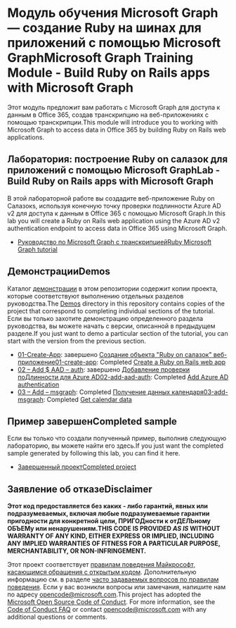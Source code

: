 # <a name="microsoft-graph-training-module---build-ruby-on-rails-apps-with-microsoft-graph"></a><span data-ttu-id="9d536-101">Модуль обучения Microsoft Graph — создание Ruby на шинах для приложений с помощью Microsoft Graph</span><span class="sxs-lookup"><span data-stu-id="9d536-101">Microsoft Graph Training Module - Build Ruby on Rails apps with Microsoft Graph</span></span>

<span data-ttu-id="9d536-102">Этот модуль предложит вам работать с Microsoft Graph для доступа к данным в Office 365, создав транскрипцию на веб-приложениях с помощью транскрипции.</span><span class="sxs-lookup"><span data-stu-id="9d536-102">This module will introduce you to working with Microsoft Graph to access data in Office 365 by building Ruby on Rails web applications.</span></span>

## <a name="lab---build-ruby-on-rails-apps-with-microsoft-graph"></a><span data-ttu-id="9d536-103">Лаборатория: построение Ruby on салазок для приложений с помощью Microsoft Graph</span><span class="sxs-lookup"><span data-stu-id="9d536-103">Lab - Build Ruby on Rails apps with Microsoft Graph</span></span>

<span data-ttu-id="9d536-104">В этой лабораторной работе вы создадите веб-приложение Ruby on Салазокs, используя конечную точку проверки подлинности Azure AD v2 для доступа к данным в Office 365 с помощью Microsoft Graph.</span><span class="sxs-lookup"><span data-stu-id="9d536-104">In this lab you will create a Ruby on Rails web application using the Azure AD v2 authentication endpoint to access data in Office 365 using Microsoft Graph.</span></span>

- [<span data-ttu-id="9d536-105">Руководство по Microsoft Graph с транскрипцией</span><span class="sxs-lookup"><span data-stu-id="9d536-105">Ruby Microsoft Graph tutorial</span></span>](https://docs.microsoft.com/graph/training/ruby-tutorial)

## <a name="demos"></a><span data-ttu-id="9d536-106">Демонстрации</span><span class="sxs-lookup"><span data-stu-id="9d536-106">Demos</span></span>

<span data-ttu-id="9d536-107">Каталог [демонстрации](./Demos) в этом репозитории содержит копии проекта, которые соответствуют выполнению отдельных разделов руководства.</span><span class="sxs-lookup"><span data-stu-id="9d536-107">The [Demos](./Demos) directory in this repository contains copies of the project that correspond to completing individual sections of the tutorial.</span></span> <span data-ttu-id="9d536-108">Если вы только захотите демонстрацию определенного раздела руководства, вы можете начать с версии, описанной в предыдущем разделе.</span><span class="sxs-lookup"><span data-stu-id="9d536-108">If you just want to demo a particular section of the tutorial, you can start with the version from the previous section.</span></span>

- <span data-ttu-id="9d536-109">[01-Create-App](Demos/01-create-app): завершено [Создание объекта "Ruby on салазок" веб-приложение](https://docs.microsoft.com/graph/training/ruby-tutorial?tutorial-step=1)</span><span class="sxs-lookup"><span data-stu-id="9d536-109">[01-create-app](Demos/01-create-app): Completed [Create a Ruby on Rails web app](https://docs.microsoft.com/graph/training/ruby-tutorial?tutorial-step=1)</span></span>
- <span data-ttu-id="9d536-110">[02 – Add $ AAD – auth](Demos/02-add-aad-auth): завершено [Добавление проверки поДлинности для Azure AD](https://docs.microsoft.com/graph/training/ruby-tutorial?tutorial-step=3)</span><span class="sxs-lookup"><span data-stu-id="9d536-110">[02-add-aad-auth](Demos/02-add-aad-auth): Completed [Add Azure AD authentication](https://docs.microsoft.com/graph/training/ruby-tutorial?tutorial-step=3)</span></span>
- <span data-ttu-id="9d536-111">[03 – Add – msgraph](Demos/03-add-msgraph): Completed [Получение данных календаря](https://docs.microsoft.com/graph/training/ruby-tutorial?tutorial-step=4)</span><span class="sxs-lookup"><span data-stu-id="9d536-111">[03-add-msgraph](Demos/03-add-msgraph): Completed [Get calendar data](https://docs.microsoft.com/graph/training/ruby-tutorial?tutorial-step=4)</span></span>

## <a name="completed-sample"></a><span data-ttu-id="9d536-112">Пример завершен</span><span class="sxs-lookup"><span data-stu-id="9d536-112">Completed sample</span></span>

<span data-ttu-id="9d536-113">Если вы только что создали полученный пример, выполнив следующую лабораторию, вы можете найти его здесь.</span><span class="sxs-lookup"><span data-stu-id="9d536-113">If you just want the completed sample generated by following this lab, you can find it here.</span></span>

- [<span data-ttu-id="9d536-114">Завершенный проект</span><span class="sxs-lookup"><span data-stu-id="9d536-114">Completed project</span></span>](Demos/03-add-msgraph)

## <a name="disclaimer"></a><span data-ttu-id="9d536-115">Заявление об отказе</span><span class="sxs-lookup"><span data-stu-id="9d536-115">Disclaimer</span></span>

<span data-ttu-id="9d536-116">**Этот код предоставляется без каких *-* либо гарантий, явных или подразумеваемых, включая любые подразумеваемые гарантии пригодности для конкретной цели, ПРИГОДности к отДЕЛЬному ОБЪЕМу или ненарушениям.**</span><span class="sxs-lookup"><span data-stu-id="9d536-116">**THIS CODE IS PROVIDED *AS IS* WITHOUT WARRANTY OF ANY KIND, EITHER EXPRESS OR IMPLIED, INCLUDING ANY IMPLIED WARRANTIES OF FITNESS FOR A PARTICULAR PURPOSE, MERCHANTABILITY, OR NON-INFRINGEMENT.**</span></span>

<span data-ttu-id="9d536-p102">Этот проект соответствует [правилам поведения Майкрософт, касающимся обращения с открытым кодом](https://opensource.microsoft.com/codeofconduct/). Дополнительную информацию см. в разделе [часто задаваемых вопросов по правилам поведения](https://opensource.microsoft.com/codeofconduct/faq/). Если у вас возникли вопросы или замечания, напишите нам по адресу [opencode@microsoft.com](mailto:opencode@microsoft.com).</span><span class="sxs-lookup"><span data-stu-id="9d536-p102">This project has adopted the [Microsoft Open Source Code of Conduct](https://opensource.microsoft.com/codeofconduct/). For more information, see the [Code of Conduct FAQ](https://opensource.microsoft.com/codeofconduct/faq/) or contact [opencode@microsoft.com](mailto:opencode@microsoft.com) with any additional questions or comments.</span></span>